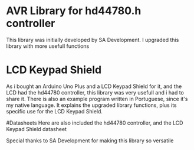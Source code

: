 # AVR Library for hd44780.h controller
This library was initially developed by SA Development. I upgraded this library with more usefull functions
# LCD Keypad Shield
As i bought an Arduino Uno Plus and a LCD Keypad Shield for it, and the LCD had the hd44780 controller, this library was very usefull and
i had to share it. There is also an example program written in Portuguese, since it's my native language. It explains the upgraded library functions, plus its specific use for the LCD Keypad Shield.

#Datasheets
Here are also included the hd44780 controller, and the LCD Keypad Shield datasheet

Special thanks to SA Development for making this library so versatile
